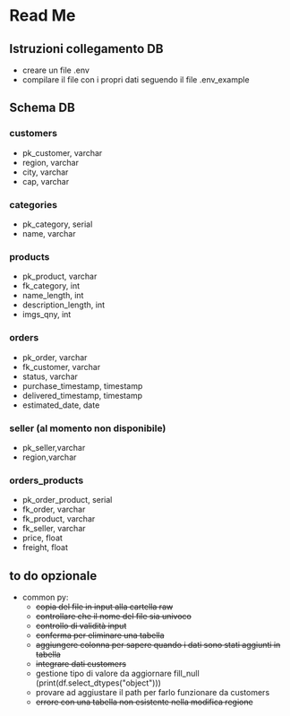 # Read Me
## Istruzioni collegamento DB
+ creare un file .env 
+ compilare il file con i propri dati seguendo il file .env_example

## Schema DB

###  **customers**
  + pk_customer, varchar
  + region, varchar
  + city, varchar
  + cap, varchar 

### **categories**
  + pk_category, serial
  + name, varchar

### **products**
  + pk_product, varchar
  + fk_category, int
  + name_length, int
  + description_length, int
  + imgs_qny, int

### **orders**
  + pk_order, varchar
  + fk_customer, varchar
  + status, varchar
  + purchase_timestamp, timestamp
  + delivered_timestamp, timestamp
  + estimated_date, date

### **seller** (al momento non disponibile)
  + pk_seller,varchar
  + region,varchar

### **orders_products**
  + pk_order_product, serial
  + fk_order, varchar
  + fk_product, varchar
  + fk_seller, varchar
  + price, float
  + freight, float
  


## to do opzionale
+ common py:
  + ~~copia del file in input alla cartella raw~~
  + ~~controllare che il nome del file sia univoco~~
  + ~~controllo di validità input~~
  + ~~conferma per eliminare una tabella~~
  + ~~aggiungere colonna per sapere quando i dati sono stati aggiunti in tabella~~
  + ~~integrare dati customers~~
  + gestione tipo di valore da aggiornare fill_null (print(df.select_dtypes("object")))
  + provare ad aggiustare il path per farlo funzionare da customers
  + ~~errore con una tabella non esistente nella modifica regione~~